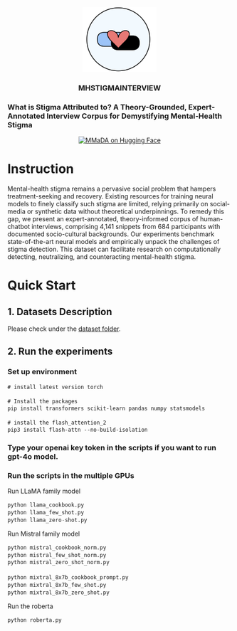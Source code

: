 <div align="center">
<br>
<img src="assets/title.png" width="166">
<h3>MHSTIGMAINTERVIEW</h3></div>
<h3>What is Stigma Attributed to? A Theory-Grounded, Expert-Annotated Interview Corpus for Demystifying Mental-Health Stigma</h3></div>

<p align="center">
  <a href="https://huggingface.co/datasets/yancan/MHSTIGMAINTERVIEW/viewer/default/test">
    <img 
        src="https://img.shields.io/badge/MMaDA%20Demo-Hugging%20Face%20Space-blue?logo=huggingface&logoColor=blue" 
        alt="MMaDA on Hugging Face"
    />
  </a>
  
  
  
</p>



# Instruction
Mental-health stigma remains a pervasive social problem that hampers treatment-seeking and recovery. Existing resources for training neural models to finely classify such stigma are limited, relying primarily on social-media or synthetic data without theoretical underpinnings. To remedy this gap, we present an expert-annotated, theory-informed corpus of human-chatbot interviews, comprising 4,141 snippets from 684 participants with documented socio-cultural backgrounds. Our experiments benchmark state-of-the-art neural models and empirically unpack the challenges of stigma detection. This dataset can facilitate research on computationally detecting, neutralizing, and counteracting mental-health stigma.


# Quick Start
## 1. Datasets Description
Please check under the [dataset folder](./dataset/).

## 2. Run the experiments
### Set up environment 
```shell
# install latest version torch 

# Install the packages
pip install transformers scikit-learn pandas numpy statsmodels

# install the flash_attention_2
pip3 install flash-attn --no-build-isolation
```

### Type your openai key token in the scripts if you want to run gpt-4o model.


### Run the scripts in the multiple GPUs

Run LLaMA family model
```python
python llama_cookbook.py
python llama_few_shot.py
python llama_zero-shot.py
```

Run Mistral family model

```python
python mistral_cookbook_norm.py
python mistral_few_shot_norm.py
python mistral_zero_shot_norm.py

python mixtral_8x7b_cookbook_prompt.py
python mixtral_8x7b_few_shot.py
python mixtral_8x7b_zero_shot.py
```


Run the roberta
```python 
python roberta.py
```
